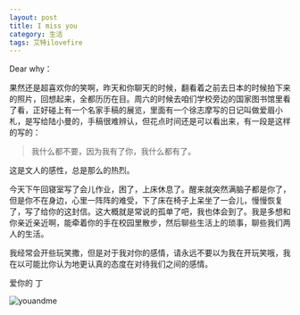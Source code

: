 ```yaml
---
layout: post
title: I miss you
category: 生活
tags: 艾特ilovefire
---
```


Dear why：

果然还是超喜欢你的笑啊，昨天和你聊天的时候，翻看着之前去日本的时候拍下来的照片，回想起来，全都历历在目。周六的时候去咱们学校旁边的国家图书馆里看了看，正好碰上有一个名家手稿的展览，里面有一个徐志摩写的日记叫做爱眉小札，是写给陆小曼的，手稿很难辨认，但花点时间还是可以看出来，有一段是这样的写的：

>我什么都不要，因为我有了你，我什么都有了。

这是文人的感性，总是那么的热烈。

今天下午回寝室写了会儿作业，困了，上床休息了。醒来就突然满脑子都是你了，但是你不在身边，心里一阵阵的难受，下了床在椅子上呆坐了一会儿，慢慢恢复了，写了给你的这封信。这大概就是常说的孤单了吧，我也体会到了。我是多想和你亲近亲近啊，能牵着你的手在校园里散步，然后聊些生活上的琐事，聊些我们两人的生活。

我经常会开些玩笑撒，但是对于我对你的感情，请永远不要以为我在开玩笑哦，我在以可能比你认为地更认真的态度在对待我们之间的感情。

爱你的 丁

![youandme](/public/img/youandme.JPG)